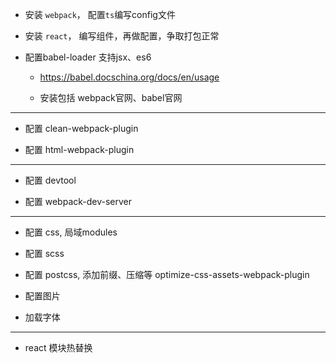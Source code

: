 * 安装 `webpack`， 配置`ts`编写config文件

* 安装 `react`， 编写组件，再做配置，争取打包正常

* 配置babel-loader 支持jsx、es6

    * https://babel.docschina.org/docs/en/usage

    * 安装包括 webpack官网、babel官网

***

* 配置 clean-webpack-plugin

* 配置 html-webpack-plugin

***

* 配置 devtool

* 配置 webpack-dev-server

***

* 配置 css, 局域modules

* 配置 scss

* 配置 postcss, 添加前缀、压缩等  optimize-css-assets-webpack-plugin

* 配置图片

* 加载字体


*** 

* react 模块热替换